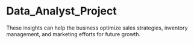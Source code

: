 # Data_Analyst_Project
These insights can help the business optimize sales strategies, inventory management, and marketing efforts for future growth.

